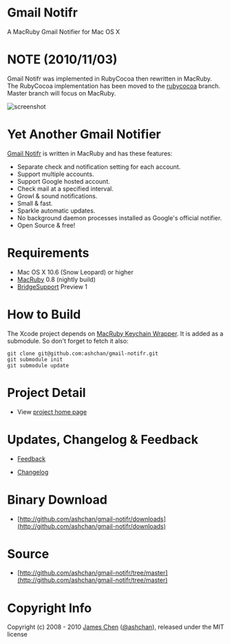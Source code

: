 # Gmail Notifr #

A MacRuby Gmail Notifier for Mac OS X

# NOTE (2010/11/03) #
Gmail Notifr was implemented in RubyCocoa then rewritten in MacRuby.
The RubyCocoa implementation has been moved to the [rubycocoa](https://github.com/ashchan/gmail-notifr/tree/rubycocoa) branch. Master branch will focus on MacRuby.

![screenshot](http://ashchan.github.com/gmail-notifr/gmail-notifr-screen.png)

# Yet Another Gmail Notifier #

[Gmail Notifr](http://ashchan.com/projects/gmail-notifr) is written in MacRuby and has these features:

* Separate check and notification setting for each account.
* Support multiple accounts.
* Support Google hosted account.
* Check mail at a specified interval.
* Growl &amp; sound notifications.
* Small &amp; fast.
* Sparkle automatic updates.
* No background daemon processes installed as Google's official notifier.
* Open Source &amp; free!

# Requirements #

* Mac OS X 10.6 (Snow Leopard) or higher
* [MacRuby](http://macruby.com/) 0.8 (nightly build)
* [BridgeSupport](http://bridgesupport.macosforge.org/trac/wiki) Preview 1

# How to Build #

The Xcode project depends on [MacRuby Keychain Wrapper](https://github.com/ashchan/macruby-keychain-wrapper). It is added as a submodule. So don't forget to fetch it also:

    git clone git@github.com:ashchan/gmail-notifr.git
    git submodule init
    git submodule update

# Project Detail #

* View [project home page](http://ashchan.com/projects/gmail-notifr)

# Updates, Changelog & Feedback

* [Feedback](http://blog.ashchan.com/archive/2008/10/29/gmail-notifr-changelog/)

* [Changelog](http://assets.ashchan.com/gmailnotifr/release_notes.html)

# Binary Download

* [http://github.com/ashchan/gmail-notifr/downloads](http://github.com/ashchan/gmail-notifr/downloads)

# Source #

* [http://github.com/ashchan/gmail-notifr/tree/master](http://github.com/ashchan/gmail-notifr/tree/master)

# Copyright Info #

Copyright (c) 2008 - 2010 [James Chen](http://blog.ashchan.com) ([@ashchan](http://twitter.com/ashchan)), released under the MIT license
